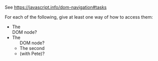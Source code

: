 See https://javascript.info/dom-navigation#tasks

For each of the following, give at least one way of how to access them:

- The <div> DOM node?
- The <ul> DOM node?
- The second <li> (with Pete)?